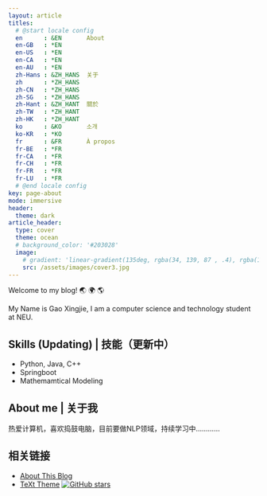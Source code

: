 ```yaml
---
layout: article
titles:
  # @start locale config
  en      : &EN       About
  en-GB   : *EN
  en-US   : *EN
  en-CA   : *EN
  en-AU   : *EN
  zh-Hans : &ZH_HANS  关于
  zh      : *ZH_HANS
  zh-CN   : *ZH_HANS
  zh-SG   : *ZH_HANS
  zh-Hant : &ZH_HANT  關於
  zh-TW   : *ZH_HANT
  zh-HK   : *ZH_HANT
  ko      : &KO       소개
  ko-KR   : *KO
  fr      : &FR       À propos
  fr-BE   : *FR
  fr-CA   : *FR
  fr-CH   : *FR
  fr-FR   : *FR
  fr-LU   : *FR
  # @end locale config
key: page-about
mode: immersive
header:
  theme: dark
article_header:
  type: cover
  theme: ocean
  # background_color: '#203028'
  image:
    # gradient: 'linear-gradient(135deg, rgba(34, 139, 87 , .4), rgba(139, 34, 139, .4))'
    src: /assets/images/cover3.jpg
---
```

<style>
  .page__header .header__brand path {
    fill: rgba(255, 255, 255, .95);
  }
</style>
Welcome to my blog! 🌏 🌍 🌎

My Name is Gao Xingjie, I am a computer science and technology student at NEU.

## Skills (Updating) | 技能（更新中）
- Python, Java, C++
- Springboot
- Mathemamtical Modeling 

## About me | 关于我
热爱计算机，喜欢捣鼓电脑，目前要做NLP领域，持续学习中…………

## 相关链接

- [About This Blog](/blog/20s15/10/14/about-this-blog.html)
- [TeXt Theme](https://github.com/kitian616/jekyll-TeXt-theme) [![GitHub stars](https://img.shields.io/github/stars/kitian616/jekyll-TeXt-theme.svg?style=social&label=Stars)]()